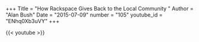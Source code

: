 +++
Title = "How Rackspace Gives Back to the Local Community "
Author = "Alan Bush"
Date = "2015-07-09"
number = "105"
youtube_id = "ENhq0Xb3uVY"
+++

{{< youtube >}}
